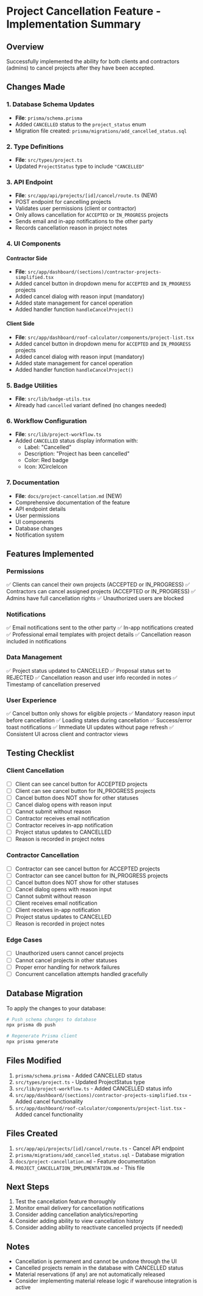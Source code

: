 # Project Cancellation Feature - Implementation Summary

## Overview
Successfully implemented the ability for both clients and contractors (admins) to cancel projects after they have been accepted.

## Changes Made

### 1. Database Schema Updates
- **File**: `prisma/schema.prisma`
- Added `CANCELLED` status to the `project_status` enum
- Migration file created: `prisma/migrations/add_cancelled_status.sql`

### 2. Type Definitions
- **File**: `src/types/project.ts`
- Updated `ProjectStatus` type to include `"CANCELLED"`

### 3. API Endpoint
- **File**: `src/app/api/projects/[id]/cancel/route.ts` (NEW)
- POST endpoint for cancelling projects
- Validates user permissions (client or contractor)
- Only allows cancellation for `ACCEPTED` or `IN_PROGRESS` projects
- Sends email and in-app notifications to the other party
- Records cancellation reason in project notes

### 4. UI Components

#### Contractor Side
- **File**: `src/app/dashboard/(sections)/contractor-projects-simplified.tsx`
- Added cancel button in dropdown menu for `ACCEPTED` and `IN_PROGRESS` projects
- Added cancel dialog with reason input (mandatory)
- Added state management for cancel operation
- Added handler function `handleCancelProject()`

#### Client Side
- **File**: `src/app/dashboard/roof-calculator/components/project-list.tsx`
- Added cancel button in dropdown menu for `ACCEPTED` and `IN_PROGRESS` projects
- Added cancel dialog with reason input (mandatory)
- Added state management for cancel operation
- Added handler function `handleCancelProject()`

### 5. Badge Utilities
- **File**: `src/lib/badge-utils.tsx`
- Already had `cancelled` variant defined (no changes needed)

### 6. Workflow Configuration
- **File**: `src/lib/project-workflow.ts`
- Added `CANCELLED` status display information with:
  - Label: "Cancelled"
  - Description: "Project has been cancelled"
  - Color: Red badge
  - Icon: XCircleIcon

### 7. Documentation
- **File**: `docs/project-cancellation.md` (NEW)
- Comprehensive documentation of the feature
- API endpoint details
- User permissions
- UI components
- Database changes
- Notification system

## Features Implemented

### Permissions
✅ Clients can cancel their own projects (ACCEPTED or IN_PROGRESS)
✅ Contractors can cancel assigned projects (ACCEPTED or IN_PROGRESS)
✅ Admins have full cancellation rights
✅ Unauthorized users are blocked

### Notifications
✅ Email notifications sent to the other party
✅ In-app notifications created
✅ Professional email templates with project details
✅ Cancellation reason included in notifications

### Data Management
✅ Project status updated to CANCELLED
✅ Proposal status set to REJECTED
✅ Cancellation reason and user info recorded in notes
✅ Timestamp of cancellation preserved

### User Experience
✅ Cancel button only shows for eligible projects
✅ Mandatory reason input before cancellation
✅ Loading states during cancellation
✅ Success/error toast notifications
✅ Immediate UI updates without page refresh
✅ Consistent UI across client and contractor views

## Testing Checklist

### Client Cancellation
- [ ] Client can see cancel button for ACCEPTED projects
- [ ] Client can see cancel button for IN_PROGRESS projects
- [ ] Cancel button does NOT show for other statuses
- [ ] Cancel dialog opens with reason input
- [ ] Cannot submit without reason
- [ ] Contractor receives email notification
- [ ] Contractor receives in-app notification
- [ ] Project status updates to CANCELLED
- [ ] Reason is recorded in project notes

### Contractor Cancellation
- [ ] Contractor can see cancel button for ACCEPTED projects
- [ ] Contractor can see cancel button for IN_PROGRESS projects
- [ ] Cancel button does NOT show for other statuses
- [ ] Cancel dialog opens with reason input
- [ ] Cannot submit without reason
- [ ] Client receives email notification
- [ ] Client receives in-app notification
- [ ] Project status updates to CANCELLED
- [ ] Reason is recorded in project notes

### Edge Cases
- [ ] Unauthorized users cannot cancel projects
- [ ] Cannot cancel projects in other statuses
- [ ] Proper error handling for network failures
- [ ] Concurrent cancellation attempts handled gracefully

## Database Migration

To apply the changes to your database:

```bash
# Push schema changes to database
npx prisma db push

# Regenerate Prisma client
npx prisma generate
```

## Files Modified

1. `prisma/schema.prisma` - Added CANCELLED status
2. `src/types/project.ts` - Updated ProjectStatus type
3. `src/lib/project-workflow.ts` - Added CANCELLED status info
4. `src/app/dashboard/(sections)/contractor-projects-simplified.tsx` - Added cancel functionality
5. `src/app/dashboard/roof-calculator/components/project-list.tsx` - Added cancel functionality

## Files Created

1. `src/app/api/projects/[id]/cancel/route.ts` - Cancel API endpoint
2. `prisma/migrations/add_cancelled_status.sql` - Database migration
3. `docs/project-cancellation.md` - Feature documentation
4. `PROJECT_CANCELLATION_IMPLEMENTATION.md` - This file

## Next Steps

1. Test the cancellation feature thoroughly
2. Monitor email delivery for cancellation notifications
3. Consider adding cancellation analytics/reporting
4. Consider adding ability to view cancellation history
5. Consider adding ability to reactivate cancelled projects (if needed)

## Notes

- Cancellation is permanent and cannot be undone through the UI
- Cancelled projects remain in the database with CANCELLED status
- Material reservations (if any) are not automatically released
- Consider implementing material release logic if warehouse integration is active
